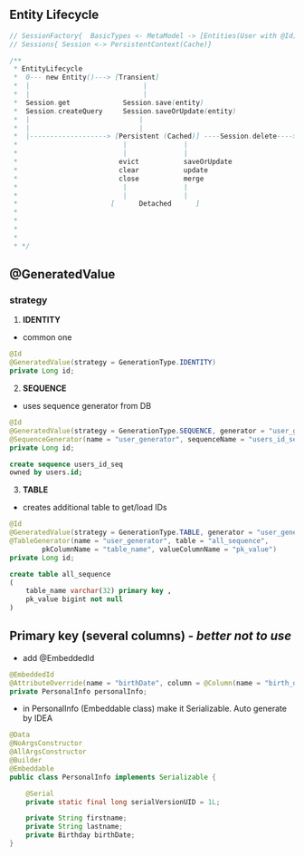 ## Entity Lifecycle

```java
// SessionFactory{  BasicTypes <- MetaModel -> [Entities(User with @Id)  -->  Entity Persisters(EntityPersister responsible for CRUD)] -> CRUD }
// Sessions{ Session <-> PersistentContext(Cache)}
```


```java
/**
 * EntityLifecycle
 *  0--- new Entity()---> [Transient]
 *  |                            |
 *  |                            |
 *  Session.get             Session.save(entity)
 *  Session.createQuery     Session.saveOrUpdate(entity)
 *  |                           |
 *  |                           |
 *  |-------------------> [Persistent (Cached)] ----Session.delete----> [Removed]
 *                          |              |
 *                          |              |
 *                         evict           saveOrUpdate
 *                         clear           update
 *                         close           merge
 *                          |              |
 *                          |              |
 *                       [      Detached      ]
 *
 *
 *
 *
 * */
```

##  @GeneratedValue
### strategy
1. **IDENTITY** 
- common one
``` java
@Id
@GeneratedValue(strategy = GenerationType.IDENTITY)
private Long id;
```
2. **SEQUENCE** 
- uses sequence generator from DB
```java
@Id
@GeneratedValue(strategy = GenerationType.SEQUENCE, generator = "user_generator")
@SequenceGenerator(name = "user_generator", sequenceName = "users_id_seq", allocationSize = 1)
private Long id;
```
```sql
create sequence users_id_seq
owned by users.id;
```
3. **TABLE** 
- creates additional table to get/load IDs
```java
@Id
@GeneratedValue(strategy = GenerationType.TABLE, generator = "user_generator")
@TableGenerator(name = "user_generator", table = "all_sequence",
        pkColumnName = "table_name", valueColumnName = "pk_value")
private Long id;
```
```sql
create table all_sequence
(
    table_name varchar(32) primary key ,
    pk_value bigint not null
)
```

## Primary key (several columns) - _better not to use_

* add @EmbeddedId
```java
@EmbeddedId
@AttributeOverride(name = "birthDate", column = @Column(name = "birth_date"))
private PersonalInfo personalInfo;
```
* in PersonalInfo (Embeddable class) make it Serializable. Auto generate by IDEA
```java
@Data
@NoArgsConstructor
@AllArgsConstructor
@Builder
@Embeddable
public class PersonalInfo implements Serializable {

    @Serial
    private static final long serialVersionUID = 1L;

    private String firstname;
    private String lastname;
    private Birthday birthDate;
}
```
